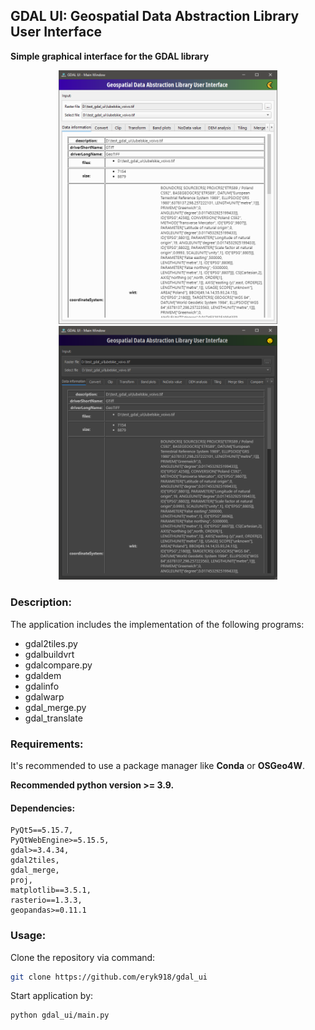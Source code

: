 ## GDAL UI: Geospatial Data Abstraction Library User Interface
**Simple graphical interface for the GDAL library**

<p align="center"><img src="https://github.com/eryk918/gdal_ui/blob/main/images/light.png?raw=true" alt="GDAL UI Light Mode" width="350"/> <img src="https://github.com/eryk918/gdal_ui/blob/main/images/dark.png?raw=true" alt="GDAL UI Dark Mode" width="350"/><p>

### Description:
The application includes the implementation of the following programs:
- gdal2tiles.py
- gdalbuildvrt
- gdalcompare.py
- gdaldem
- gdalinfo
- gdalwarp
- gdal_merge.py
- gdal_translate

### Requirements:
It's recommended to use a package manager like **Conda** or **OSGeo4W**.

**Recommended python version >= 3.9.**

#### Dependencies:

```
PyQt5==5.15.7,
PyQtWebEngine>=5.15.5,
gdal>=3.4.34,
gdal2tiles,
gdal_merge,
proj,
matplotlib==3.5.1,
rasterio==1.3.3,
geopandas>=0.11.1
```

### Usage:
Clone the repository via command:

```bash
git clone https://github.com/eryk918/gdal_ui
```

Start application by:
```bash
python gdal_ui/main.py
```

